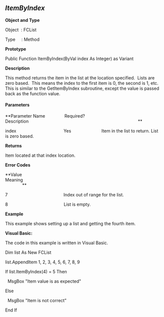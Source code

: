 _ItemByIndex_
-------------

**Object and Type**

Object  : FCList

Type     : Method

**Prototype**

Public Function ItemByIndex(ByVal index As Integer) as Variant

**Description**

This method returns the item in the list at the location specified.  Lists are zero based.  This means the index to the first item is 0, the second is 1, etc. This is similar to the GetItemByIndex subroutine, except the value is passed back as the function value.

#### Parameters
**Parameter Name                Required?             Description                                                                                          **

index                                       Yes                         Item in the list to return. List is zero based.

**Returns**

Item located at that index location.

**Error Codes**

**Value                                     Meaning                                                                                                                               **

7                                              Index out of range for the list.

8                                              List is empty.

**Example**

This example shows setting up a list and getting the fourth item.

**Visual Basic:**

The code in this example is written in Visual Basic.

Dim list As New FCList

list.AppendItem 1, 2, 3, 4, 5, 6, 7, 8, 9

If list.ItemByIndex(4) = 5 Then

  MsgBox "Item value is as expected"

Else

  MsgBox "Item is not correct"

End If